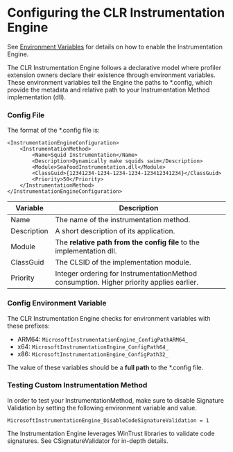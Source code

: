 # Configuring the CLR Instrumentation Engine

See [Environment Variables](environment_variables.md) for details on how to enable the Instrumentation Engine.

The CLR Instrumentation Engine follows a declarative model where profiler extension owners declare their existence through environment
variables. These environment variables tell the Engine the paths to *.config, which provide the metadata and relative path to your
Instrumentation Method implementation (dll).

### Config File

The format of the *.config file is:
```
<InstrumentationEngineConfiguration>
    <InstrumentationMethod>
        <Name>Squid Instrumentation</Name>
        <Description>Dynamically make squids swim</Description>
        <Module>SeafoodInstrumentation.dll</Module>
        <ClassGuid>{12341234-1234-1234-1234-123412341234}</ClassGuid>
        <Priority>50</Priority>
    </InstrumentationMethod>
</InstrumentationEngineConfiguration>
```

| Variable | Description |
|-|-|
Name|The name of the instrumentation method.
Description|A short description of its application.
Module|The **relative path from the config file** to the implementation dll.
ClassGuid|The CLSID of the implementation module.
Priority|Integer ordering for InstrumentationMethod consumption. Higher priority applies earlier.

### Config Environment Variable

The CLR Instrumentation Engine checks for environment variables with these prefixes:
* ARM64: `MicrosoftInstrumentationEngine_ConfigPathARM64_`
* x64: `MicrosoftInstrumentationEngine_ConfigPath64_`
* x86: `MicrosoftInstrumentationEngine_ConfigPath32_`

The value of these variables should be a **full path** to the *.config file.

### Testing Custom Instrumentation Method

In order to test your InstrumentationMethod, make sure to disable Signature Validation by setting the following environment variable and value.

`MicrosoftInstrumentationEngine_DisableCodeSignatureValidation = 1`

The Instrumentation Engine leverages WinTrust libraries to validate code signatures. See CSignatureValidator for in-depth details.